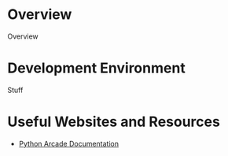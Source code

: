 # Overview
Overview

# Development Environment
Stuff

# Useful Websites and Resources
* [Python Arcade Documentation](https://api.arcade.academy/en/latest/)
